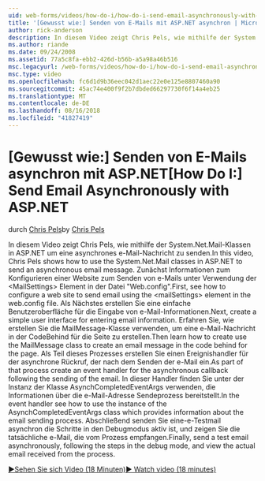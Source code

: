 ```yaml
---
uid: web-forms/videos/how-do-i/how-do-i-send-email-asynchronously-with-aspnet
title: '[Gewusst wie:] Senden von E-Mails mit ASP.NET asynchron | Microsoft-Dokumentation'
author: rick-anderson
description: In diesem Video zeigt Chris Pels, wie mithilfe der System.Net.Mail-Klassen in ASP.NET um eine asynchrones e-Mail-Nachricht zu senden. Zunächst erfahren Sie, wie eine Websi konfigurieren...
ms.author: riande
ms.date: 09/24/2008
ms.assetid: 77a5c8fa-ebb2-426d-b56b-a5a98a46b516
msc.legacyurl: /web-forms/videos/how-do-i/how-do-i-send-email-asynchronously-with-aspnet
msc.type: video
ms.openlocfilehash: fc6d1d9b36eec042d1aec22e0e125e8807460a90
ms.sourcegitcommit: 45ac74e400f9f2b7dbded66297730f6f14a4eb25
ms.translationtype: MT
ms.contentlocale: de-DE
ms.lasthandoff: 08/16/2018
ms.locfileid: "41827419"
---
```

<a name="how-do-i-send-email-asynchronously-with-aspnet"></a><span data-ttu-id="56dc4-104">[Gewusst wie:] Senden von E-Mails asynchron mit ASP.NET</span><span class="sxs-lookup"><span data-stu-id="56dc4-104">[How Do I:] Send Email Asynchronously with ASP.NET</span></span>
====================
<span data-ttu-id="56dc4-105">durch [Chris Pels](https://twitter.com/chrispels)</span><span class="sxs-lookup"><span data-stu-id="56dc4-105">by [Chris Pels](https://twitter.com/chrispels)</span></span>

<span data-ttu-id="56dc4-106">In diesem Video zeigt Chris Pels, wie mithilfe der System.Net.Mail-Klassen in ASP.NET um eine asynchrones e-Mail-Nachricht zu senden.</span><span class="sxs-lookup"><span data-stu-id="56dc4-106">In this video, Chris Pels shows how to use the System.Net.Mail classes in ASP.NET to send an asynchronous email message.</span></span> <span data-ttu-id="56dc4-107">Zunächst Informationen zum Konfigurieren einer Website zum Senden von e-Mails unter Verwendung der &lt;MailSettings&gt; Element in der Datei "Web.config".</span><span class="sxs-lookup"><span data-stu-id="56dc4-107">First, see how to configure a web site to send email using the &lt;mailSettings&gt; element in the web.config file.</span></span> <span data-ttu-id="56dc4-108">Als Nächstes erstellen Sie eine einfache Benutzeroberfläche für die Eingabe von e-Mail-Informationen.</span><span class="sxs-lookup"><span data-stu-id="56dc4-108">Next, create a simple user interface for entering email information.</span></span> <span data-ttu-id="56dc4-109">Erfahren Sie, wie erstellen Sie die MailMessage-Klasse verwenden, um eine e-Mail-Nachricht in der CodeBehind für die Seite zu erstellen.</span><span class="sxs-lookup"><span data-stu-id="56dc4-109">Then learn how to create use the MailMessage class to create an email message in the code behind for the page.</span></span> <span data-ttu-id="56dc4-110">Als Teil dieses Prozesses erstellen Sie einen Ereignishandler für der asynchrone Rückruf, der nach dem Senden der e-Mail ein.</span><span class="sxs-lookup"><span data-stu-id="56dc4-110">As part of that process create an event handler for the asynchronous callback following the sending of the email.</span></span> <span data-ttu-id="56dc4-111">In dieser Handler finden Sie unter der Instanz der Klasse AsynchCompletedEventArgs verwenden, die Informationen über die e-Mail-Adresse Sendeprozess bereitstellt.</span><span class="sxs-lookup"><span data-stu-id="56dc4-111">In the event handler see how to use the instance of the AsynchCompletedEventArgs class which provides information about the email sending process.</span></span> <span data-ttu-id="56dc4-112">Abschließend senden Sie eine-e-Testmail asynchron die Schritte in den Debugmodus aktiv ist, und zeigen Sie die tatsächliche e-Mail, die vom Prozess empfangen.</span><span class="sxs-lookup"><span data-stu-id="56dc4-112">Finally, send a test email asynchronously, following the steps in the debug mode, and view the actual email received from the process.</span></span>

[<span data-ttu-id="56dc4-113">&#9654;Sehen Sie sich Video (18 Minuten)</span><span class="sxs-lookup"><span data-stu-id="56dc4-113">&#9654; Watch video (18 minutes)</span></span>](https://channel9.msdn.com/Blogs/ASP-NET-Site-Videos/how-do-i-send-email-asynchronously-with-aspnet)

